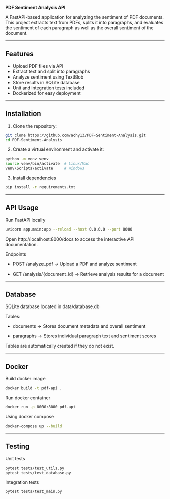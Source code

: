 **PDF Sentiment Analysis API**


A FastAPI-based application for analyzing the sentiment of PDF documents. This project extracts text from PDFs, splits it into paragraphs, and evaluates the sentiment of each paragraph as well as the overall sentiment of the document.

---

## Features

- Upload PDF files via API
- Extract text and split into paragraphs
- Analyze sentiment using TextBlob
- Store results in SQLite database
- Unit and integration tests included
- Dockerized for easy deployment

---

## Installation

1. Clone the repository:

```bash
git clone https://github.com/achy13/PDF-Sentiment-Analysis.git
cd PDF-Sentiment-Analysis
```


2. Create a virtual environment and activate it:

```bash
python -m venv venv
source venv/bin/activate  # Linux/Mac
venv\Scripts\activate     # Windows
```

3. Install dependencies

```bash
pip install -r requirements.txt
```

---

## API Usage

Run FastAPI locally

```bash
uvicorn app.main:app --reload --host 0.0.0.0 --port 8000
```

Open http://localhost:8000/docs to access the interactive API documentation.

Endpoints

- POST /analyze_pdf → Upload a PDF and analyze sentiment

- GET /analysis/{document_id} → Retrieve analysis results for a document

---

## Database

SQLite database located in data/database.db

Tables:

- documents → Stores document metadata and overall sentiment

- paragraphs → Stores individual paragraph text and sentiment scores

Tables are automatically created if they do not exist.

--- 

## Docker

Build docker image

```bash
docker build -t pdf-api .
```

Run docker container

```bash
docker run -p 8000:8000 pdf-api
```

Using docker compose

```bash
docker-compose up --build
```

---

## Testing

Unit tests

```bash
pytest tests/test_utils.py
pytest tests/test_database.py
```

Integration tests

```bash
pytest tests/test_main.py
```



